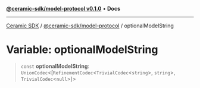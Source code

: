 [**@ceramic-sdk/model-protocol v0.1.0**](../README.md) • **Docs**

***

[Ceramic SDK](../../../README.md) / [@ceramic-sdk/model-protocol](../README.md) / optionalModelString

# Variable: optionalModelString

> `const` **optionalModelString**: `UnionCodec`\<[`RefinementCodec`\<`TrivialCodec`\<`string`\>, `string`\>, `TrivialCodec`\<`null`\>]\>
